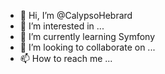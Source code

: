 - 👋 Hi, I’m @CalypsoHebrard
- 👀 I’m interested in ...
- 🌱 I’m currently learning Symfony 
- 💞️ I’m looking to collaborate on ...
- 📫 How to reach me ...

<!---
CalypsoHebrard/CalypsoHebrard is a ✨ special ✨ repository because its `README.md` (this file) appears on your GitHub profile.
You can click the Preview link to take a look at your changes.
--->

